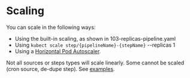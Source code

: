 # Scaling

You can scale in the following ways:

* Using the built-in scaling, as shown in 103-replicas-pipeline.yaml
* Using `kubect scale step/{pipelineName}-{stepName}` --replicas 1
* Using a [Horizontal Pod Autoscaler](https://kubernetes.io/docs/tasks/run-application/horizontal-pod-autoscale/).

Not all sources or steps types will scale linearly. Some cannot be scaled (cron source, de-dupe step).
See [examples](EXAMPLES.md).